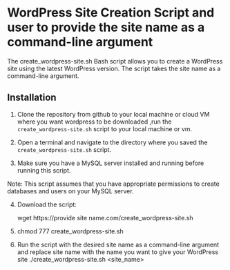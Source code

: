 # WordPress Site Creation Script and user to provide the site name as a command-line argument

The create_wordpress-site.sh Bash script allows you to create a WordPress site using the latest WordPress version. The script takes the site name as a command-line argument.

## Installation

1. Clone the repository from github to your local machine or cloud VM where you want wordpress to be downloaded ,run the `create_wordpress-site.sh` script to your local machine or vm.

2. Open a terminal and navigate to the directory where you saved the `create_wordpress-site.sh` script.

3. Make sure you have a MySQL server installed and running before running this script.

Note: This script assumes that you have appropriate permissions to create databases and users on your MySQL server.

4. Download the script:
   
   wget https://provide site name.com/create_wordpress-site.sh

5. chmod 777 create_wordpress-site.sh

6. Run the script with the desired site name as a command-line argument and replace site name with the name you want to give your         WordPress site
   ./create_wordpress-site.sh <site_name>


